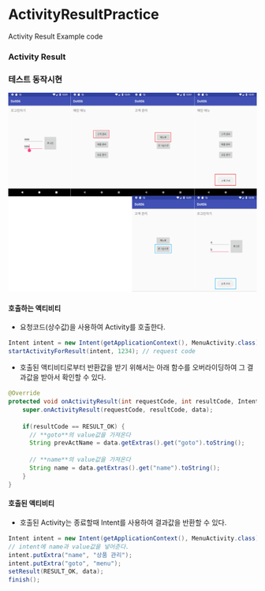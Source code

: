 # ActivityResultPractice
Activity Result Example code

### Activity Result

### 테스트 동작시현
![screenshot01](/screenshot/screenshot01.png)

#### 호출하는 액티비티
* 요청코드(상수값)을 사용하여 Activity를 호출한다.
````java
Intent intent = new Intent(getApplicationContext(), MenuActivity.class);
startActivityForResult(intent, 1234); // request code
````

* 호출된 액티비티로부터 반환값을 받기 위해서는 아래 함수를 오버라이딩하여 그 결과값을 받아서 확인할 수 있다.
````java
@Override
protected void onActivityResult(int requestCode, int resultCode, Intent data) {
    super.onActivityResult(requestCode, resultCode, data);

    if(resultCode == RESULT_OK) {
      // **goto**의 value값을 가져온다
      String prevActName = data.getExtras().get("goto").toString();
      
      // **name**의 value값을 가져온다
      String name = data.getExtras().get("name").toString();
    }
}

````

#### 호출된 액티비티
* 호출된 Activity는 종료할때 Intent를 사용하여 결과값을 반환할 수 있다.

````java
Intent intent = new Intent(getApplicationContext(), MenuActivity.class);
// intent에 name과 value값을 넣어준다.
intent.putExtra("name", "상품 관리");
intent.putExtra("goto", "menu");
setResult(RESULT_OK, data);
finish();
````
